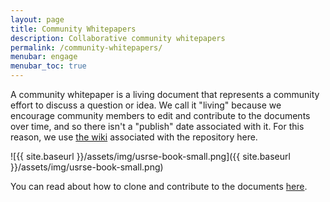 ```yaml
---
layout: page
title: Community Whitepapers
description: Collaborative community whitepapers
permalink: /community-whitepapers/
menubar: engage
menubar_toc: true
---
```



A community whitepaper is a living document that represents a community effort
to discuss a question or idea. We call it "living" because we encourage community
members to edit and contribute to the documents over time, and so there isn't
a "publish" date associated with it. For this reason, we use [the wiki](https://github.com/USRSE/usrse.github.io/wiki) associated
with the repository here. 

![{{ site.baseurl }}/assets/img/usrse-book-small.png]({{ site.baseurl }}/assets/img/usrse-book-small.png)

You can read about how to clone and contribute to the documents [here](https://github.com/USRSE/usrse.github.io/wiki).
